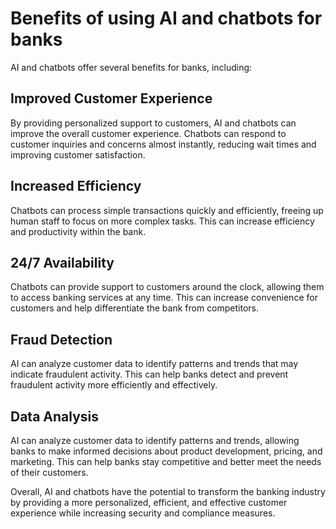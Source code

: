 Benefits of using AI and chatbots for banks
==============================================================================================

AI and chatbots offer several benefits for banks, including:

Improved Customer Experience
----------------------------

By providing personalized support to customers, AI and chatbots can improve the overall customer experience. Chatbots can respond to customer inquiries and concerns almost instantly, reducing wait times and improving customer satisfaction.

Increased Efficiency
--------------------

Chatbots can process simple transactions quickly and efficiently, freeing up human staff to focus on more complex tasks. This can increase efficiency and productivity within the bank.

24/7 Availability
-----------------

Chatbots can provide support to customers around the clock, allowing them to access banking services at any time. This can increase convenience for customers and help differentiate the bank from competitors.

Fraud Detection
---------------

AI can analyze customer data to identify patterns and trends that may indicate fraudulent activity. This can help banks detect and prevent fraudulent activity more efficiently and effectively.

Data Analysis
-------------

AI can analyze customer data to identify patterns and trends, allowing banks to make informed decisions about product development, pricing, and marketing. This can help banks stay competitive and better meet the needs of their customers.

Overall, AI and chatbots have the potential to transform the banking industry by providing a more personalized, efficient, and effective customer experience while increasing security and compliance measures.

